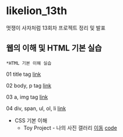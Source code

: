 # likelion_13th
멋쟁이 사자처럼 13회차 프로젝트 정리 및 발표
## 웹의 이해 및 HTML 기본 실습
	*HTML 기본 이해 실습
01 title tag [link](https://github.com/thebrightsy/likelion_13th/blob/main/web_html/01_html_title.html)

02 body, p tag [link](https://github.com/thebrightsy/likelion_13th/blob/main/web_html/02_html_body_p.html)

03 a, img tag [link](https://github.com/thebrightsy/likelion_13th/blob/main/web_html/03_html_link_img.html)

04 div, span, ul, ol, li [link](https://github.com/thebrightsy/likelion_13th/blob/main/web_html/04_html_div_span.html)

* CSS 기본 이해
    * Toy Project - 나의 사진 갤러리 [이동]([https://thebrightsy.github.io/likelion_13th/]/02_css_gallery/14_img_galley.html) [code](https://github.com/thebrightsy/likelion_13th/blob/main/02_css_gallery/14_img_gallery.html)
